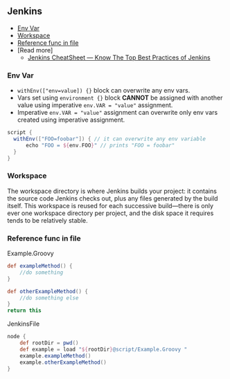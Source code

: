## Jenkins

- [Env Var](#env-var)
- [Workspace](#workspace)
- [Reference func in file](#reference-func-in-file)
- [Read more]
  - [Jenkins CheatSheet — Know The Top Best Practices of Jenkins](https://medium.com/edureka/jenkins-cheat-sheet-e0f7e25558a3)

### Env Var

- `withEnv(["env=value]) {}` block can overwrite any env vars.
- Vars set using `environment {}` block **CANNOT** be assigned with another value using imperative `env.VAR = "value"` assignment.
- Imperative `env.VAR = "value"` assignment can overwrite only env vars created using imperative assignment.

```groovy
script {
  withEnv(["FOO=foobar"]) { // it can overwrite any env variable
      echo "FOO = ${env.FOO}" // prints "FOO = foobar"
  }
}
```

### Workspace

The workspace directory is where Jenkins builds your project: it contains the source code Jenkins checks out, plus any files generated by the build itself. This workspace is reused for each successive build—there is only ever one workspace directory per project, and the disk space it requires tends to be relatively stable.

### Reference func in file

Example.Groovy
```groovy
def exampleMethod() {
    //do something
}

def otherExampleMethod() {
    //do something else
}
return this
```

JenkinsFile

```groovy
node {
    def rootDir = pwd()
    def example = load "${rootDir}@script/Example.Groovy "
    example.exampleMethod()
    example.otherExampleMethod()
}
```
